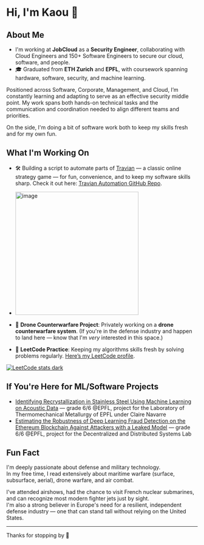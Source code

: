 # Hi, I'm Kaou 👋

## About Me
- I'm working at **JobCloud** as a **Security Engineer**, collaborating with Cloud Engineers and 150+ Software Engineers to secure our cloud, software, and people.
- 🎓 Graduated from **ETH Zurich** and **EPFL**, with coursework spanning hardware, software, security, and machine learning.

Positioned across Software, Corporate, Management, and Cloud, I’m constantly learning and adapting to serve as an effective security middle point. My work spans both hands-on technical tasks and the communication and coordination needed to align different teams and priorities.

On the side, I'm doing a bit of software work both to keep my skills fresh and for my own fun. 
## What I'm Working On

- 🛠️ Building a script to automate parts of [Travian](https://www.travian.com) — a classic online strategy game — for fun, convenience, and to keep my software skills sharp. Check it out here: [Travian Automation GitHub Repo](https://github.com/kaoutamine/travian_legends_bots).

- <img width="324" alt="image" src="https://github.com/user-attachments/assets/82725fe9-b347-409e-a1e7-d2ae615b6ff1" />



- 🚁 **Drone Counterwarfare Project**: Privately working on a **drone counterwarfare system**. (If you're in the defense industry and happen to land here — know that I'm *very* interested in this space.)
- 🧠 **LeetCode Practice**: Keeping my algorithms skills fresh by solving problems regularly. [Here’s my LeetCode profile](https://leetcode.com/user1238lu/).

[![LeetCode stats dark](https://leetcode-badge-sage.vercel.app/badge/user1238lu?theme=dark&bgColor=282828)](https://leetcode.com/user1238lu/)

## If You're Here for ML/Software Projects

- [Identifying Recrystallization in Stainless Steel Using Machine Learning on Acoustic Data]([https://github.com/kaoutamine/ML_laser_powder_project]) — grade 6/6 @EPFL, project for the Laboratory of Thermomechanical Metallurgy of EPFL under Claire Navarre
- [Estimating the Robustness of Deep Learning Fraud Detection on the Ethereum Blockchain Against Attackers with a Leaked Model](https://www.overleaf.com/read/mbxvnznrmbhv#c37320) — grade 6/6 @EPFL, project for the Decentralized and Distributed Systems Lab

## Fun Fact

I'm deeply passionate about defense and military technology.  
In my free time, I read extensively about maritime warfare (surface, subsurface, aerial), drone warfare, and air combat.

I've attended airshows, had the chance to visit French nuclear submarines, and can recognize most modern fighter jets just by sight.  
I'm also a strong believer in Europe's need for a resilient, independent defense industry — one that can stand tall without relying on the United States.

---

Thanks for stopping by 👋
